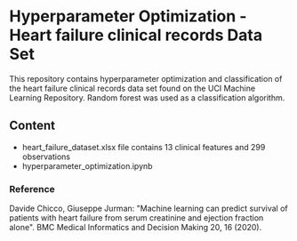 # Hyperparameter Optimization - Heart failure clinical records Data Set

This repository contains hyperparameter optimization and classification of the heart failure clinical records data set found on the UCI Machine Learning Repository. Random forest was used as a classification algorithm.

## Content

* heart_failure_dataset.xlsx file contains 13 clinical features and 299 observations
* hyperparameter_optimization.ipynb

### Reference

Davide Chicco, Giuseppe Jurman: "Machine learning can predict survival of patients with heart failure from serum creatinine and ejection fraction alone". BMC Medical Informatics and Decision Making 20, 16 (2020).
